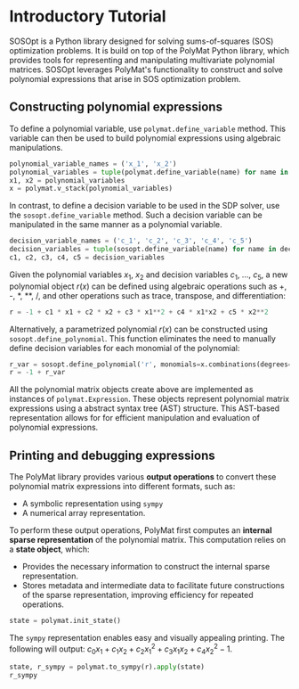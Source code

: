 # Introductory Tutorial

SOSOpt is a Python library designed for solving sums-of-squares (SOS) optimization problems.
It is build on top of the PolyMat Python library, which provides tools for representing and manipulating multivariate polynomial matrices.
SOSOpt leverages PolyMat's functionality to construct and solve polynomial expressions that arise in SOS optimization problem.

<!-- What do we do in thsi tutorial? -->
<!-- In this introductory tutorial, we will:
* define polynomial and decision variables, define a polynomial containing polynomial and decision variables
* 
-->

## Constructing polynomial expressions

<!-- SOSOpt is build on top of the PolyMat Python library. -->
To define a polynomial variable, use `polymat.define_variable` method. This variable can then be used to build polynomial expressions using algebraic manipulations.

``` Python
polynomial_variable_names = ('x_1', 'x_2')
polynomial_variables = tuple(polymat.define_variable(name) for name in polynomial_variable_names)
x1, x2 = polynomial_variables
x = polymat.v_stack(polynomial_variables)
```

In contrast, to define a decision variable to be used in the SDP solver, use the `sosopt.define_variable` method. Such a decision variable can be manipulated in the same manner as a polynomial variable.

``` Python
decision_variable_names = ('c_1', 'c_2', 'c_3', 'c_4', 'c_5')
decision_variables = tuple(sosopt.define_variable(name) for name in decision_variable_names)
c1, c2, c3, c4, c5 = decision_variables
```

Given the polynomial variables $x_1$, $x_2$ and decision variables $c_1$, ..., $c_5$, a new polynomial object $r(x)$ can be defined using algebraic operations such as +, -, *, **, /, and other operations such as trace, transpose, and differentiation:

``` Python
r = -1 + c1 * x1 + c2 * x2 + c3 * x1**2 + c4 * x1*x2 + c5 * x2**2
```

Alternatively, a parametrized polynomial $r(x)$ can be constructed using `sosopt.define_polynomial`. 
This function eliminates the need to manually define decision variables for each monomial of the polynomial:

``` Python
r_var = sosopt.define_polynomial('r', monomials=x.combinations(degrees=(1,2)))
r = -1 + r_var
```

All the polynomial matrix objects create above are implemented as instances of `polymat.Expression`.
These objects represent polynomial matrix expressions using a abstract syntax tree (AST) structure.
This AST-based representation allows for for efficient manipulation and evaluation of polynomial expressions.

<!-- All output operations require to compute an internal sparse representation of the polynomial matrix based on a state object.
This state object provides information to build an internal sparse representation, and to store information for future construction of the internal sparse representation.  -->
<!-- To compute the polynomial matrix from the expression -->
<!-- an abstract description of the polynomial matrix expression. -->
<!-- , representing an abstract description of the polynomial matrix. -->
<!-- expression of a polynomial matrix containing different types of variables. -->
<!-- To compute the polynomial matrix resulting from the expression -->


## Printing and debugging expressions

The PolyMat library provides various **output operations** to convert these polynomial matrix expressions into different formats, such as:
* A symbolic representation using `sympy`
* A numerical array representation.

To perform these output operations, PolyMat first computes an **internal sparse representation** of the polynomial matrix.
This computation relies on a **state object**, which:
* Provides the necessary information to construct the internal sparse representation.
* Stores metadata and intermediate data to facilitate future constructions of the sparse representation, improving efficiency for repeated operations.

``` Python
state = polymat.init_state()
```

<!-- To enable the creation of an actual polynomial representation -->
<!-- To print the actual polynomial from an expression -->
<!-- Any PolyMat expression can be converted to a `sympy` expression, enabling esay and visually appealing printing. -->

The `sympy` representation enables easy and visually appealing printing.
The following will output: $c_0 x_1 + c_1 x_2 + c_2 x_1^2 + c_3 x_1 x_2 + c_4 x_2^2 - 1$.

``` Python
state, r_sympy = polymat.to_sympy(r).apply(state)
r_sympy
```
